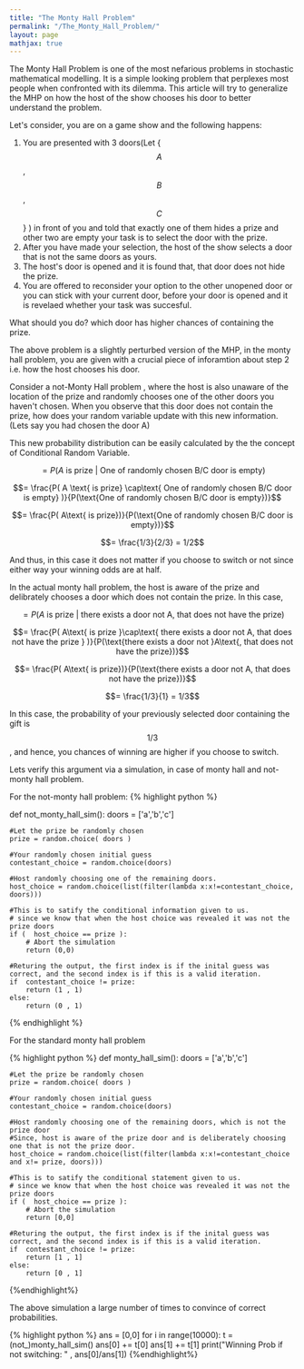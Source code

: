 ```yaml
---
title: "The Monty Hall Problem"
permalink: "/The_Monty_Hall_Problem/"
layout: page
mathjax: true
---
```



The Monty Hall Problem is one of the most nefarious problems in stochastic mathematical modelling. It is a simple looking problem that perplexes most people when confronted with its dilemma. This article will try to generalize the MHP on how the host of the show chooses his door to better understand the problem.


Let's consider, you are on a game show and the following happens:

1. You are presented with 3 doors(Let {$$A$$, $$B$$, $$C$$} ) in front of you and told that exactly one of them hides a prize and other two are empty your task is to select the door with the prize.
2. After you have made your selection, the host of the show selects a door that is not the same doors as yours.
3. The host's door is opened and it is found that, that door does not hide the prize.
4. You are offered to reconsider your option to the other unopened door or you can stick with your current door, before your door is opened and it is revelaed whether your task was succesful.


What should you do? which door has higher chances of containing  the prize.


The above problem is a slightly perturbed version of the MHP, in the monty hall problem, you are given with a crucial piece of inforamtion about step 2 i.e. how the host chooses his door.


Consider a not-Monty Hall problem , where the host is also unaware of the location of the prize and randomly chooses one of the other doors you haven't chosen. When you observe that this door does not contain the prize, how does your random variable update with this new information. (Lets say you had chosen the door A)


This new probability distribution can be easily calculated by the the concept of Conditional Random Variable.


$$=P( A \text{ is prize | One of randomly chosen B/C door is empty} )$$

$$= \frac{P( A \text{ is prize} \cap\text{ One of randomly chosen B/C door is empty}  )}{P(\text{One of randomly chosen B/C door is empty})}$$ 

$$= \frac{P( A\text{ is prize})}{P(\text{One of randomly chosen B/C door is empty})}$$

$$= \frac{1/3}{2/3} = 1/2$$

And thus, in this case it does not matter if you choose to switch or not since either way your winning odds are at half.


In the actual monty hall problem, the host is aware of the prize and delibrately chooses a door which does not contain the prize. In this case, 


$$= P( A \text{ is prize | there exists a door not A, that does not have the prize} )$$

$$= \frac{P( A\text{ is prize }\cap\text{ there exists a door not A, that does not have the prize } )}{P(\text{there exists a door not }A\text{, that does not have the prize})}$$

$$= \frac{P( A\text{ is prize})}{P(\text{there exists a door not A, that does not have the prize})}$$ 

$$= \frac{1/3}{1} = 1/3$$


In this case, the probability of your previously selected door containing the gift is $$1/3$$, and hence, you chances of winning are higher if you choose to switch.





Lets verify this argument via a simulation, in case of monty hall and not-monty hall problem.


For the not-monty hall problem:
{% highlight python %}

def not_monty_hall_sim():
	doors = ['a','b','c']

	#Let the prize be randomly chosen
	prize = random.choice( doors )

	#Your randomly chosen initial guess
	contestant_choice = random.choice(doors)

	#Host randomly choosing one of the remaining doors.
	host_choice = random.choice(list(filter(lambda x:x!=contestant_choice, doors)))

	#This is to satify the conditional information given to us.
	# since we know that when the host choice was revealed it was not the prize doors
	if (  host_choice == prize ):
		# Abort the simulation
		return (0,0)
	
	#Returing the output, the first index is if the inital guess was correct, and the second index is if this is a valid iteration. 
	if 	contestant_choice != prize:
		return (1 , 1)
	else:
		return (0 , 1)	
{% endhighlight %}



For the standard monty hall problem

{% highlight python %}
def monty_hall_sim():
	doors = ['a','b','c']

	#Let the prize be randomly chosen
	prize = random.choice( doors )

	#Your randomly chosen initial guess
	contestant_choice = random.choice(doors)

	#Host randomly choosing one of the remaining doors, which is not the prize door
 	#Since, host is aware of the prize door and is deliberately choosing one that is not the prize door.
	host_choice = random.choice(list(filter(lambda x:x!=contestant_choice and x!= prize, doors)))

	#This is to satify the conditional statement given to us.
 	# since we know that when the host choice was revealed it was not the prize doors
	if (  host_choice == prize ):
		# Abort the simulation
		return [0,0]
	
	#Returing the output, the first index is if the inital guess was correct, and the second index is if this is a valid iteration. 
	if 	contestant_choice != prize:
		return [1 , 1]
	else:
		return [0 , 1]	
{%endhighlight%}



The above simulation a large number of times to convince of correct probabilities.

{% highlight python %}
ans = [0,0]
for i in range(10000):
	t = (not_)monty_hall_sim()
	ans[0] += t[0]
	ans[1] += t[1]
print("Winning Prob if not switching: " , ans[0]/ans[1])
{%endhighlight%}

